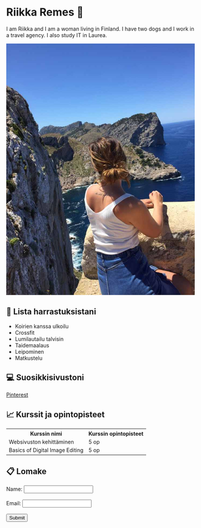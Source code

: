 <!DOCTYPE html>
<html>
<head>
  <title>My First HTML Page</title>
</head>
<body>
  <h1>Riikka Remes &#127800</h1>
  <p>I am Riikka and I am a woman living in Finland. I have two dogs and I work in a travel agency. I also study IT in Laurea.</p>
  <img src="./IMG_0983.jpg" alt="nainen katselee merta korkealla näköalatasanteella selkä kameraan päin">
  <h2>&#128054 Lista harrastuksistani</h2>
    <ul>
      <li>Koirien kanssa ulkoilu</li>
      <li>Crossfit</li>
      <li>Lumilautailu talvisin</li>
      <li>Taidemaalaus</li>
      <li>Leipominen</li>
      <li>Matkustelu</li>
      </ul>
  <h2>&#128187 Suosikkisivustoni</h2>
      <a href="https://fi.pinterest.com/">Pinterest</a>
  <h2>&#128200 Kurssit ja opintopisteet</h2>
  <table>
      <tr>
          <th>Kurssin nimi</th>
          <th>Kurssin opintopisteet</th>
      </tr>
      <tr>
        <td>Websivuston kehittäminen</td>
          <td>5 op</td>
      </tr>
      <tr>
        <td>Basics of Digital Image Editing</td>
          <td>5 op</td>
      </tr>
  </table>
  <h2>&#128203 Lomake</h2>
  
  <form>
      <label for="name">Name:</label>
      <input type:"text" id="name" name="name"><br><br>
      <label for="email">Email:</label>
      <input type"email" id="email" name="email"><br><br>
      <input type="submit" value""Submit">
      </form>



</body>
</html>
